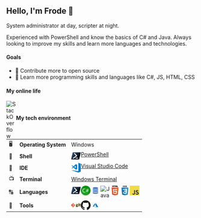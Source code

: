 ## Hello, I'm Frode 👋

System administrator at day, scripter at night.

Experienced with PowerShell and know the basics of C# and Java. Always looking to improve my skills and learn more languages and technologies. 

#### Goals

- 🤝 Contribute more to open source
- 🧽 Learn more programming skills and languages like C#, JS, HTML, CSS

#### My online life

<!--
[<img align="left" alt="Website" width="26px" src="https://raw.githubusercontent.com/iconic/open-iconic/master/svg/globe.svg" />][web]
[<img align="left" alt="LinkedIn" width="26px" src="https://cdn.jsdelivr.net/npm/simple-icons@v3/icons/linkedin.svg" />][linkedin]
-->
[<img align="left" alt="StackOverflow" width="26px" src="https://cdn.jsdelivr.net/npm/simple-icons@3.4.0/icons/stackoverflow.svg" />](https://stackoverflow.com/users/702944/frode-f)

<br />

#### My tech environment

| |                       |                                                           |
|-|-----------------------|-----------------------------------------------------------|
|🖥| **Operating System** | <img align="left" alt="" width="26px" src="https://cdn.jsdelivr.net/npm/simple-icons@3.4.0/icons/windows.svg" /> Windows                                                   |
|🐚| **Shell**            | <img align="left" alt="" width="26px" src="https://raw.githubusercontent.com/github/explore/80688e429a7d4ef2fca1e82350fe8e3517d3494d/topics/powershell/powershell.png" /> [PowerShell](https://github.com/PowerShell)               |
|📝| **IDE**              | <img align="left" alt="" width="26px" src="https://raw.githubusercontent.com/github/explore/80688e429a7d4ef2fca1e82350fe8e3517d3494d/topics/visual-studio-code/visual-studio-code.png" /> [Visual Studio Code](https://github.com/Microsoft/vscode) |
|📺| **Terminal**         | <img align="left" alt="" width="26px" src="https://raw.githubusercontent.com/microsoft/terminal/master/res/terminal.ico" /> [Windows Terminal](https://github.com/microsoft/terminal) |
|🔠| **Languages**        | <img align="left" alt="PowerShell" width="26px" src="https://raw.githubusercontent.com/github/explore/80688e429a7d4ef2fca1e82350fe8e3517d3494d/topics/powershell/powershell.png" /> <img align="left" alt="C#" width="26px" src="https://raw.githubusercontent.com/github/explore/80688e429a7d4ef2fca1e82350fe8e3517d3494d/topics/csharp/csharp.png" /> <img align="left" alt="SQL" width="26px" src="https://raw.githubusercontent.com/github/explore/80688e429a7d4ef2fca1e82350fe8e3517d3494d/topics/sql/sql.png" /> <img align="left" alt="Java" width="26px" src="https://cdn.jsdelivr.net/npm/simple-icons@v3/icons/java.svg" /> <img align="left" alt="HTML5" width="26px" src="https://raw.githubusercontent.com/github/explore/80688e429a7d4ef2fca1e82350fe8e3517d3494d/topics/html/html.png" /> <img align="left" alt="CSS3" width="26px" src="https://raw.githubusercontent.com/github/explore/80688e429a7d4ef2fca1e82350fe8e3517d3494d/topics/css/css.png" /> <img align="left" alt="JavaScript" width="26px" src="https://raw.githubusercontent.com/github/explore/80688e429a7d4ef2fca1e82350fe8e3517d3494d/topics/javascript/javascript.png" /> |
|🧰| **Tools** | <img align="left" alt="Git" width="26px" src="https://raw.githubusercontent.com/github/explore/80688e429a7d4ef2fca1e82350fe8e3517d3494d/topics/git/git.png" /> <img align="left" alt="GitHub" width="26px" src="https://raw.githubusercontent.com/github/explore/78df643247d429f6cc873026c0622819ad797942/topics/github/github.png" /> <img align="left" alt="Azure" width="26px" src="https://raw.githubusercontent.com/github/explore/80688e429a7d4ef2fca1e82350fe8e3517d3494d/topics/azure/azure.png" /> |
